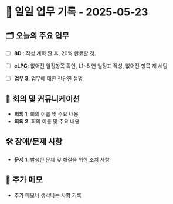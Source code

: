 # 📅 일일 업무 기록 - 2025-05-23

## 🗂 오늘의 주요 업무
- [ ] **8D** : 작성 계획 짠 후, 20% 완료할 것.
- [ ] **eLPC**: 없어진 일정항목 확인, L1~5 연 일정표 작성, 없어진 항목 재 세팅

- [ ] **업무 3**: 업무에 대한 간단한 설명


## 🔄 회의 및 커뮤니케이션
- **회의 1**: 회의 이름 및 주요 내용
- **회의 2**: 회의 이름 및 주요 내용

## 🛠 장애/문제 사항
- **문제 1**: 발생한 문제 및 해결을 위한 조치 사항


## 📝 추가 메모
- 추가 메모나 생각나는 사항 기록
